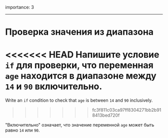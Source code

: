 importance: 3

---

# Проверка значения из диапазона

<<<<<<< HEAD
Напишите условие `if` для проверки, что переменная `age` находится в диапазоне между `14` и `90` включительно.
=======
Write an `if` condition to check that `age` is between `14` and `90` inclusively.
>>>>>>> fc3f811c03ca97ff8304271bb2b918413bed720f

"Включительно" означает, что значение переменной `age` может быть равно `14` или `90`.
